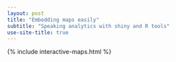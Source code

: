 ```yaml
---
layout: post
title: "Embedding maps easily"
subtitle: "Speaking analytics with shiny and R tools"
use-site-title: true
---
```


{% include interactive-maps.html %}